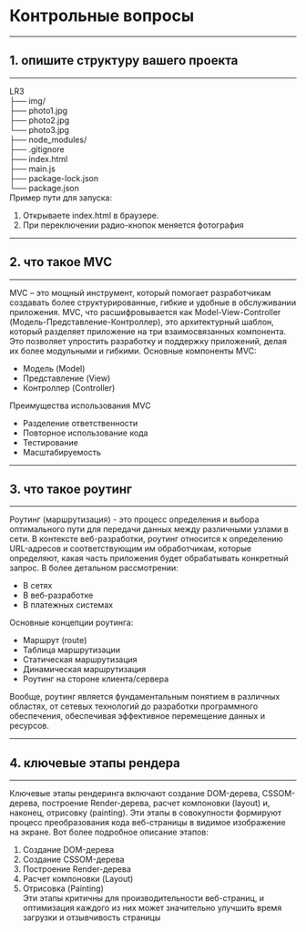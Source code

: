 # Контрольные вопросы
***
## 1.	опишите структуру вашего проекта
***
LR3  
├── img/  
├── photo1.jpg  
├── photo2.jpg  
└── photo3.jpg  
├── node_modules/  
├── .gitignore  
├── index.html  
├── main.js  
├── package-lock.json  
└── package.json  
Пример пути для запуска:
1. Открываете index.html в браузере.
2. При переключении радио-кнопок меняется фотография
***
## 2.	что такое MVC
***
MVC – это мощный инструмент, который помогает разработчикам создавать более структурированные, гибкие и удобные в обслуживании приложения. 
MVC, что расшифровывается как Model-View-Controller (Модель-Представление-Контроллер), это архитектурный шаблон, который разделяет приложение на три взаимосвязанных компонента. Это позволяет упростить разработку и поддержку приложений, делая их более модульными и гибкими. 
Основные компоненты MVC:  
-	Модель (Model)  
-	Представление (View)  
-	Контроллер (Controller)
  
Преимущества использования MVC

-	Разделение ответственности  
-	Повторное использование кода  
-	Тестирование  
-	Масштабируемость  
***
## 3.	что такое роутинг
***
Роутинг (маршрутизация) - это процесс определения и выбора оптимального пути для передачи данных между различными узлами в сети. В контексте веб-разработки, роутинг относится к определению URL-адресов и соответствующим им обработчикам, которые определяют, какая часть приложения будет обрабатывать конкретный запрос. 
В более детальном рассмотрении:
-	В сетях  
-	В веб-разработке
-	В платежных системах  

Основные концепции роутинга:  
- Маршрут (route)  
-	Таблица маршрутизации  
-	Статическая маршрутизация  
-	Динамическая маршрутизация  
-	Роутинг на стороне клиента/сервера  
  
Вообще, роутинг является фундаментальным понятием в различных областях, от сетевых технологий до разработки программного обеспечения, обеспечивая эффективное перемещение данных и ресурсов. 
***
## 4.	ключевые этапы рендера
***
Ключевые этапы рендеринга включают создание DOM-дерева, CSSOM-дерева, построение Render-дерева, расчет компоновки (layout) и, наконец, отрисовку (painting). Эти этапы в совокупности формируют процесс преобразования кода веб-страницы в видимое изображение на экране. 
Вот более подробное описание этапов:
1.	Создание DOM-дерева  
2.	Создание CSSOM-дерева  
3.	Построение Render-дерева  
4.	Расчет компоновки (Layout)  
5.	Отрисовка (Painting)  
Эти этапы критичны для производительности веб-страниц, и оптимизация каждого из них может значительно улучшить время загрузки и отзывчивость страницы
